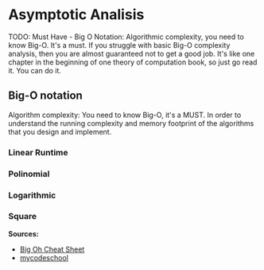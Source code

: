 # Asymptotic Analisis 

TODO: Must Have - Big O Notation: Algorithmic complexity, you need to know Big-O.
It's a must. If you struggle with basic Big-O complexity analysis, then you are
almost guaranteed not to get a good job. It's like one chapter in the beginning of
one theory of computation book, so just go read it. You can do it.

## Big-O notation

Algorithm complexity: You need to know Big-O, it's a MUST. In order to understand the running complexity and
memory footprint of the algorithms that you design and implement.

### Linear Runtime 

### Polinomial 

### Logarithmic 

### Square


**Sources:**

- [Big Oh Cheat Sheet](https://www.bigocheatsheet.com/)
- [mycodeschool](https://www.youtube.com/watch?v=V42FBiohc6c&list=PL2_aWCzGMAwI9HK8YPVBjElbLbI3ufctn)

